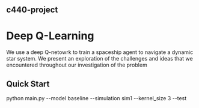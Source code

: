 ## c440-project

# Deep Q-Learning

We use a deep Q-netowrk to train a spaceship agent to navigate a dynamic star system. We present an exploration of the challenges and ideas that we encountered throughout our investigation of the problem

## Quick Start

python main.py --model baseline --simulation sim1 --kernel_size 3 --test
